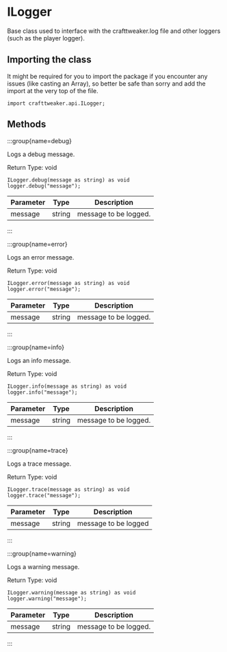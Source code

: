 # ILogger

Base class used to interface with the crafttweaker.log file and other loggers (such as the player logger).

## Importing the class

It might be required for you to import the package if you encounter any issues (like casting an Array), so better be safe than sorry and add the import at the very top of the file.
```zenscript
import crafttweaker.api.ILogger;
```


## Methods

:::group{name=debug}

Logs a debug message.

Return Type: void

```zenscript
ILogger.debug(message as string) as void
logger.debug("message");
```

| Parameter | Type   | Description           |
| --------- | ------ | --------------------- |
| message   | string | message to be logged. |


:::

:::group{name=error}

Logs an error message.

Return Type: void

```zenscript
ILogger.error(message as string) as void
logger.error("message");
```

| Parameter | Type   | Description           |
| --------- | ------ | --------------------- |
| message   | string | message to be logged. |


:::

:::group{name=info}

Logs an info message.

Return Type: void

```zenscript
ILogger.info(message as string) as void
logger.info("message");
```

| Parameter | Type   | Description           |
| --------- | ------ | --------------------- |
| message   | string | message to be logged. |


:::

:::group{name=trace}

Logs a trace message.

Return Type: void

```zenscript
ILogger.trace(message as string) as void
logger.trace("message");
```

| Parameter | Type   | Description          |
| --------- | ------ | -------------------- |
| message   | string | message to be logged |


:::

:::group{name=warning}

Logs a warning message.

Return Type: void

```zenscript
ILogger.warning(message as string) as void
logger.warning("message");
```

| Parameter | Type   | Description           |
| --------- | ------ | --------------------- |
| message   | string | message to be logged. |


:::


